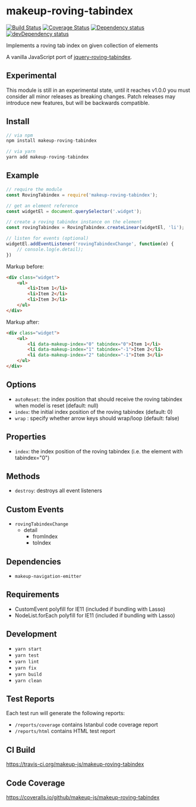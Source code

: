 # makeup-roving-tabindex

<p>
    <a href="https://travis-ci.org/makeup-js/makeup-roving-tabindex"><img src="https://api.travis-ci.org/makeup-js/makeup-roving-tabindex.svg?branch=master" alt="Build Status" /></a>
    <a href='https://coveralls.io/github/makeup-js/makeup-roving-tabindex?branch=master'><img src='https://coveralls.io/repos/makeup-js/makeup-roving-tabindex/badge.svg?branch=master&service=github' alt='Coverage Status' /></a>
    <a href="https://david-dm.org/makeup-js/makeup-roving-tabindex"><img src="https://david-dm.org/makeup-js/makeup-roving-tabindex.svg" alt="Dependency status" /></a>
    <a href="https://david-dm.org/makeup-js/makeup-roving-tabindex#info=devDependencies"><img src="https://david-dm.org/makeup-js/makeup-roving-tabindex/dev-status.svg" alt="devDependency status" /></a>
</p>

Implements a roving tab index on given collection of elements

A vanilla JavaScript port of <a href="https://github.com/ianmcburnie/jquery-roving-tabindex">jquery-roving-tabindex</a>.

## Experimental

This module is still in an experimental state, until it reaches v1.0.0 you must consider all minor releases as breaking changes. Patch releases may introduce new features, but will be backwards compatible.

## Install

```js
// via npm
npm install makeup-roving-tabindex

// via yarn
yarn add makeup-roving-tabindex
```

## Example

```js
// require the module
const RovingTabindex = require('makeup-roving-tabindex');

// get an element reference
const widgetEl = document.querySelector('.widget');

// create a roving tabindex instance on the element
const rovingTabindex = RovingTabindex.createLinear(widgetEl, 'li');

// listen for events (optional)
widgetEl.addEventListener('rovingTabindexChange', function(e) {
    // console.log(e.detail);
})
```

Markup before:

```html
<div class="widget">
    <ul>
        <li>Item 1</li>
        <li>Item 2</li>
        <li>Item 3</li>
    </ul>
</div>
```

Markup after:

```html
<div class="widget">
    <ul>
        <li data-makeup-index="0" tabindex="0">Item 1</li>
        <li data-makeup-index="1" tabindex="-1">Item 2</li>
        <li data-makeup-index="2" tabindex="-1">Item 3</li>
    </ul>
</div>
```

## Options

* `autoReset`: the index position that should receive the roving tabindex when model is reset (default: null)
* `index`: the initial index position of the roving tabindex (default: 0)
* `wrap` : specify whether arrow keys should wrap/loop (default: false)

## Properties

* `index`: the index position of the roving tabindex (i.e. the element with tabindex="0")

## Methods

* `destroy`: destroys all event listeners

## Custom Events        

* `rovingTabindexChange`
    * detail
        * fromIndex
        * toIndex

## Dependencies

* `makeup-navigation-emitter`

## Requirements

* CustomEvent polyfill for IE11 (included if bundling with Lasso)
* NodeList.forEach polyfill for IE11 (included if bundling with Lasso)

## Development

* `yarn start`
* `yarn test`
* `yarn lint`
* `yarn fix`
* `yarn build`
* `yarn clean`

## Test Reports

Each test run will generate the following reports:

* `/reports/coverage` contains Istanbul code coverage report
* `/reports/html` contains HTML test report

## CI Build

https://travis-ci.org/makeup-js/makeup-roving-tabindex

## Code Coverage

https://coveralls.io/github/makeup-js/makeup-roving-tabindex
